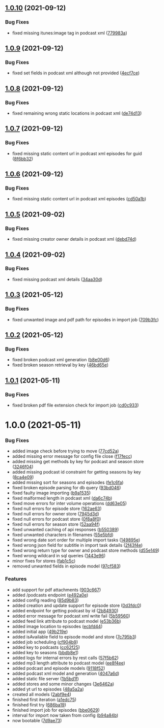 ## [1.0.10](https://github.com/life-unlimited/podcastination-server/compare/v1.0.9...v1.0.10) (2021-09-12)


### Bug Fixes

* fixed missing itunes:image tag in podcast xml ([779983a](https://github.com/life-unlimited/podcastination-server/commit/779983ab20160fc03fadb3d39b3c19b60ea68cd7))

## [1.0.9](https://github.com/life-unlimited/podcastination-server/compare/v1.0.8...v1.0.9) (2021-09-12)


### Bug Fixes

* fixed set fields in podcast xml although not provided ([4ecf7ce](https://github.com/life-unlimited/podcastination-server/commit/4ecf7ce72765f761886d7719f0adc65e2aabdaa6))

## [1.0.8](https://github.com/life-unlimited/podcastination-server/compare/v1.0.7...v1.0.8) (2021-09-12)


### Bug Fixes

* fixed remaining wrong static locations in podcast xml ([de74d13](https://github.com/life-unlimited/podcastination-server/commit/de74d130d3e4f5c22747d119efa8e38aa704c46a))

## [1.0.7](https://github.com/life-unlimited/podcastination-server/compare/v1.0.6...v1.0.7) (2021-09-12)


### Bug Fixes

* fixed missing static content url in podcast xml episodes for guid ([8f6bb32](https://github.com/life-unlimited/podcastination-server/commit/8f6bb3266a000611172a4dab1870633f59e7777d))

## [1.0.6](https://github.com/life-unlimited/podcastination-server/compare/v1.0.5...v1.0.6) (2021-09-12)


### Bug Fixes

* fixed missing static content url in podcast xml episodes ([cd50a1b](https://github.com/life-unlimited/podcastination-server/commit/cd50a1b093c9d07129fe47a16297555b157d62f9))

## [1.0.5](https://github.com/life-unlimited/podcastination-server/compare/v1.0.4...v1.0.5) (2021-09-02)


### Bug Fixes

* fixed missing creator owner details in podcast xml ([debd74d](https://github.com/life-unlimited/podcastination-server/commit/debd74dbc405cbd7eae5df0d24b442f6359a865e))

## [1.0.4](https://github.com/life-unlimited/podcastination-server/compare/v1.0.3...v1.0.4) (2021-09-02)


### Bug Fixes

* fixed missing podcast xml details ([34aa30d](https://github.com/life-unlimited/podcastination-server/commit/34aa30dbc54d30155f1f7c583e215747b497a2b6))

## [1.0.3](https://gitlab.com/life-unlimited/podcastination-server/compare/v1.0.2...v1.0.3) (2021-05-12)


### Bug Fixes

* fixed unwanted image and pdf path for episodes in import job ([709b3fc](https://gitlab.com/life-unlimited/podcastination-server/commit/709b3fc297e868d8535340f97680124fd6552b02))

## [1.0.2](https://gitlab.com/life-unlimited/podcastination-server/compare/v1.0.1...v1.0.2) (2021-05-12)


### Bug Fixes

* fixed broken podcast xml generation ([b8e00d6](https://gitlab.com/life-unlimited/podcastination-server/commit/b8e00d61d8ea405ef6cf4df3e20c63a30851d605))
* fixed broken season retrieval by key ([46bd65e](https://gitlab.com/life-unlimited/podcastination-server/commit/46bd65ee8f2273169c9a50d991486963a1ccf140))

## [1.0.1](https://gitlab.com/life-unlimited/podcastination-server/compare/v1.0.0...v1.0.1) (2021-05-11)


### Bug Fixes

* fixed broken pdf file extension check for import job ([cd0c933](https://gitlab.com/life-unlimited/podcastination-server/commit/cd0c933cd3b341478ade3704441abf4871f91a47))

# 1.0.0 (2021-05-11)


### Bug Fixes

* added image check before trying to move ([77cd52a](https://gitlab.com/life-unlimited/podcastination-server/commit/77cd52a88745a20c307a9b648197a9b87ad25091))
* added missing error message for config file close ([f17fecc](https://gitlab.com/life-unlimited/podcastination-server/commit/f17fecca597944384abebea770ed1bb73ff9d3f5))
* added missing get methods by key for podcast and season store ([3246f04](https://gitlab.com/life-unlimited/podcastination-server/commit/3246f04022bbad3569b1e10b593b3321bdde0d73))
* added missing podcast id constraint for getting seasons by key ([8ca4e09](https://gitlab.com/life-unlimited/podcastination-server/commit/8ca4e090853d45407b37f9c44f7a48ac82a36e7d))
* added missing sort for seasons and episodes ([fe1c6fa](https://gitlab.com/life-unlimited/podcastination-server/commit/fe1c6fa8d0f373cd286c878f2af44b61d3754098))
* fixed broken episode parsing for db query ([93bd046](https://gitlab.com/life-unlimited/podcastination-server/commit/93bd046cf92c666b77c5a2581781d654caaac546))
* fixed faulty image importing ([b9a1535](https://gitlab.com/life-unlimited/podcastination-server/commit/b9a15353ff11bd70fcdedc1454270395f1feb8e1))
* fixed malformed length in podcast xml ([da6c74b](https://gitlab.com/life-unlimited/podcastination-server/commit/da6c74b3df3ae6e440a082bc03c7ed4a724172d0))
* fixed move errors for inter volume operations ([dd63e05](https://gitlab.com/life-unlimited/podcastination-server/commit/dd63e05d702de7d33d266b73fa6097298d8fa616))
* fixed null errors for episode store ([162ae63](https://gitlab.com/life-unlimited/podcastination-server/commit/162ae63704fff5f3045fdaac50ddabb9a4efb5b7))
* fixed null errors for owner store ([7945d3d](https://gitlab.com/life-unlimited/podcastination-server/commit/7945d3de03783075f5846d32011fac4ce9a9282f))
* fixed null errors for podcast store ([0f8a8f0](https://gitlab.com/life-unlimited/podcastination-server/commit/0f8a8f0f310818ea59441615008680b22e925fdc))
* fixed null errors for season store ([52aa94f](https://gitlab.com/life-unlimited/podcastination-server/commit/52aa94f14349f10955fdce384f6d967620d2a35b))
* fixed unwanted caching of api responses ([b550389](https://gitlab.com/life-unlimited/podcastination-server/commit/b550389bf4ea4a0f80f9a6609f1cb1bd4f20c4d3))
* fixed unwanted characters in filenames ([55e5bfd](https://gitlab.com/life-unlimited/podcastination-server/commit/55e5bfde602d7776128e3ba81e1722f65e9fac03))
* fixed wrong date sort order for multiple import tasks ([149895e](https://gitlab.com/life-unlimited/podcastination-server/commit/149895e99d254106136d20131c9828ae5714400f))
* fixed wrong json field for subtitle in import task details ([2f43f4e](https://gitlab.com/life-unlimited/podcastination-server/commit/2f43f4ea8c165a386cbe1aa0ae347ae8d90593ec))
* fixed wrong return type for owner and podcast store methods ([d55e149](https://gitlab.com/life-unlimited/podcastination-server/commit/d55e14907146ec192d55855d0d90917555b444fd))
* fixed wrong wildcard in sql queries ([1443e96](https://gitlab.com/life-unlimited/podcastination-server/commit/1443e961743f775230f59af57836ed1ad52438d9))
* minor fixes for stores ([fab1c5c](https://gitlab.com/life-unlimited/podcastination-server/commit/fab1c5cb9f06e7dd30721e10b87a1684571c4d0b))
* removed unwanted fields in episode model ([97cf583](https://gitlab.com/life-unlimited/podcastination-server/commit/97cf58340ffa3c79ddad3e17f4e182941956c018))


### Features

* add support for pdf attachments ([903c667](https://gitlab.com/life-unlimited/podcastination-server/commit/903c6679eb248f5c7df70ac75965efe30b0d1a98))
* added /podcasts endpoint ([e492a0e](https://gitlab.com/life-unlimited/podcastination-server/commit/e492a0e28f7c1845e7b0864952d8b278ea6d0c8b))
* added config reading ([85d9b83](https://gitlab.com/life-unlimited/podcastination-server/commit/85d9b838e1b06c8fb75383b575f42585b6aa00ed))
* added creation and update support for episode store ([0d3fdc0](https://gitlab.com/life-unlimited/podcastination-server/commit/0d3fdc019dd51468a969628f29c40230c1c0a89a))
* added endpoint for getting podcast by id ([2b84930](https://gitlab.com/life-unlimited/podcastination-server/commit/2b849305dbfb07c66fa68f347fccd349033fd591))
* added error message for podcast xml write fail ([5b59560](https://gitlab.com/life-unlimited/podcastination-server/commit/5b59560ab38c06728337f35689b401d94dd934b7))
* added feed link attribute to podcast model ([e53b36b](https://gitlab.com/life-unlimited/podcastination-server/commit/e53b36b4fae5f210267b2afb943fe676aa529491))
* added image location to episodes ([ecbfd44](https://gitlab.com/life-unlimited/podcastination-server/commit/ecbfd44da544ba40b1e853ab35a844b0695ba1ed))
* added initial app ([49b219e](https://gitlab.com/life-unlimited/podcastination-server/commit/49b219eb61c2a5e6091f48deda386cf0c93afb1c))
* added isAvailable field to episode model and store ([7c795b3](https://gitlab.com/life-unlimited/podcastination-server/commit/7c795b33f0f97deb917d58a99d41bb47fb5957dc))
* added job scheduling ([cf904b9](https://gitlab.com/life-unlimited/podcastination-server/commit/cf904b92790319b51d9031a5132bd2c0dc4f48c5))
* added key to podcasts ([cc62f25](https://gitlab.com/life-unlimited/podcastination-server/commit/cc62f25c2bcf003c9351cd89f52a86d0e53d6115))
* added key to seasons ([bbdb8e1](https://gitlab.com/life-unlimited/podcastination-server/commit/bbdb8e10040c9f658196860c4a8307fc71567bc4))
* added logs for internal errors by rest calls ([57f5b62](https://gitlab.com/life-unlimited/podcastination-server/commit/57f5b621dfb013fa89a490b14cd7c589f2494e37))
* added mp3 length attribute to podcast model ([ee8f4ee](https://gitlab.com/life-unlimited/podcastination-server/commit/ee8f4ee8a22a6d9edcccf5cdc7ef3827a2c4295f))
* added podcast and episode models ([9118f52](https://gitlab.com/life-unlimited/podcastination-server/commit/9118f528d16ed13f43f3347c11c96ea02eb2ec73))
* added podcast xml model and generation ([4047a6d](https://gitlab.com/life-unlimited/podcastination-server/commit/4047a6de71e87e048a964e6f3a1c3beb341ef50b))
* added static file server ([1b5bd1f](https://gitlab.com/life-unlimited/podcastination-server/commit/1b5bd1f9018cc2ded78f6609b28e92fd833399ab))
* added stores and some minor changes ([3e6462a](https://gitlab.com/life-unlimited/podcastination-server/commit/3e6462a8fa311d24843523ca223e6acb2fac0ca6))
* added yt url to episodes ([48a5a2a](https://gitlab.com/life-unlimited/podcastination-server/commit/48a5a2a08d392c3c59e9d3d184c05fb36b693388))
* created all models ([2abf9e4](https://gitlab.com/life-unlimited/podcastination-server/commit/2abf9e42c81a179f76733c9533fcb1d42939b3a7))
* finished first iteration ([a1edc75](https://gitlab.com/life-unlimited/podcastination-server/commit/a1edc75fb735d984a5272b00c199bab2df54ea49))
* finished first try ([686ba19](https://gitlab.com/life-unlimited/podcastination-server/commit/686ba19317b9c29a71e87a6292f4d035908673ae))
* finished import job for episodes ([bbe0629](https://gitlab.com/life-unlimited/podcastination-server/commit/bbe0629e369cf0b9635d17fb41f1e3e0f8183bb3))
* interval for import now taken from config ([b94a84b](https://gitlab.com/life-unlimited/podcastination-server/commit/b94a84be7d11403cd9ca05e5d98e379042512e31))
* now bootable ([7d9ae73](https://gitlab.com/life-unlimited/podcastination-server/commit/7d9ae7346f479eab5eca843a59cf2b44961ce26c))
